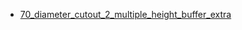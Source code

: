 * [70_diameter_cutout_2_multiple_height_buffer_extra](70_diameter_cutout_2_multiple_height_buffer_extra)
